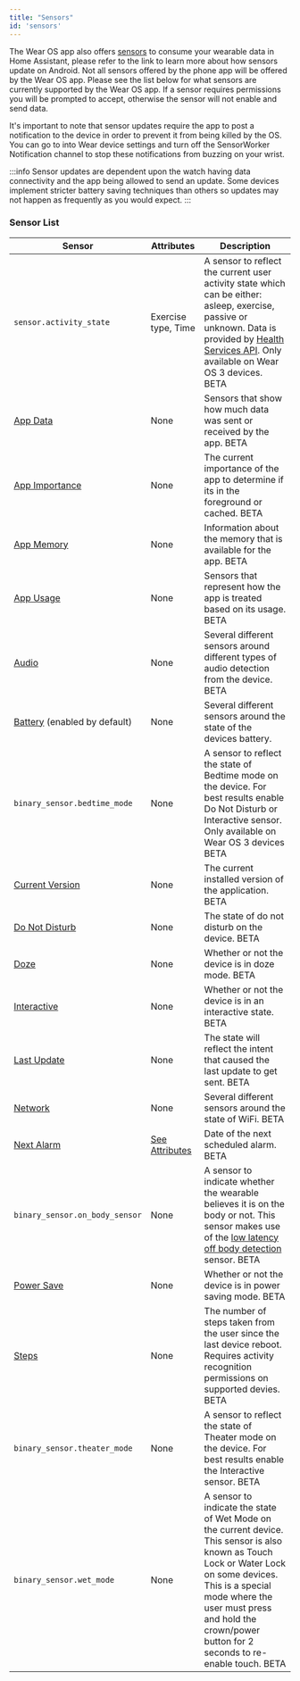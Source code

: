 ```yaml
---
title: "Sensors"
id: 'sensors'
---
```


The Wear OS app also offers [sensors](../core/sensors.md#android-sensors) to consume your wearable data in Home Assistant, please refer to the link to learn more about how sensors update on Android. Not all sensors offered by the phone app will be offered by the Wear OS app. Please see the list below for what sensors are currently supported by the Wear OS app. If a sensor requires permissions you will be prompted to accept, otherwise the sensor will not enable and send data.

It's important to note that sensor updates require the app to post a notification to the device in order to prevent it from being killed by the OS. You can go to into Wear device settings and turn off the SensorWorker Notification channel to stop these notifications from buzzing on your wrist.

:::info
Sensor updates are dependent upon the watch having data connectivity and the app being allowed to send an update. Some devices implement stricter battery saving techniques than others so updates may not happen as frequently as you would expect.
:::

### Sensor List

| Sensor | Attributes | Description |
| --------- | --------- | ----------- |
| `sensor.activity_state` | Exercise type, Time | A sensor to reflect the current user activity state which can be either: asleep, exercise, passive or unknown. Data is provided by [Health Services API](https://developer.android.com/training/wearables/health-services/passive#useractivityinfo). Only available on Wear OS 3 devices. <span class='beta'>BETA</span>  |
| [App Data](../core/sensors.md#app-data-sensors) | None | Sensors that show how much data was sent or received by the app. <span class='beta'>BETA</span> |
| [App Importance](../core/sensors.md#app-importance-sensor) | None | The current importance of the app to determine if its in the foreground or cached. <span class='beta'>BETA</span> |
| [App Memory](../core/sensors.md#app-memory-sensor) | None | Information about the memory that is available for the app. <span class='beta'>BETA</span> |
| [App Usage](../core/sensors.md#app-usage-sensors) | None | Sensors that represent how the app is treated based on its usage. <span class='beta'>BETA</span> |
| [Audio](../core/sensors.md#audio-sensors) | None | Several different sensors around different types of audio detection from the device. <span class='beta'>BETA</span> |
| [Battery](../core/sensors.md#battery-sensors) (enabled by default) | None | Several different sensors around the state of the devices battery. |
| `binary_sensor.bedtime_mode` | None | A sensor to reflect the state of Bedtime mode on the device. For best results enable Do Not Disturb or Interactive sensor. Only available on Wear OS 3 devices <span class='beta'>BETA</span> |
| [Current Version](../core/sensors.md#current-version-sensor) | None | The current installed version of the application. <span class='beta'>BETA</span> |
| [Do Not Disturb](../core/sensors.md#do-not-disturb-sensor) | None | The state of do not disturb on the device. <span class='beta'>BETA</span> |
| [Doze](../core/sensors.md#doze-sensor) | None | Whether or not the device is in doze mode. <span class='beta'>BETA</span> |
| [Interactive](../core/sensors.md#interactive-sensor) | None | Whether or not the device is in an interactive state. <span class='beta'>BETA</span> |
| [Last Update](../core/sensors.md#last-update-trigger-sensor) | None | The state will reflect the intent that caused the last update to get sent. <span class='beta'>BETA</span> |
| [Network](../core/sensors.md#connection-type-sensor) | None | Several different sensors around the state of WiFi. <span class='beta'>BETA</span> |
| [Next Alarm](../core/sensors.md#next-alarm-sensor) | [See Attributes](../core/sensors.md#next-alarm-sensor) | Date of the next scheduled alarm. <span class='beta'>BETA</span> |
| `binary_sensor.on_body_sensor` | None | A sensor to indicate whether the wearable believes it is on the body or not. This sensor makes use of the [low latency off body detection](https://developer.android.com/reference/android/hardware/Sensor#TYPE_LOW_LATENCY_OFFBODY_DETECT) sensor. <span class='beta'>BETA</span> |
| [Power Save](../core/sensors.md#power-save-sensor) | None | Whether or not the device is in power saving mode. <span class='beta'>BETA</span> |
| [Steps](../core//sensors.md#pedometer-sensors) | None | The number of steps taken from the user since the last device reboot. Requires activity recognition permissions on supported devies. <span class='beta'>BETA</span> |
| `binary_sensor.theater_mode` | None | A sensor to reflect the state of Theater mode on the device. For best results enable the Interactive sensor. <span class='beta'>BETA</span> |
| `binary_sensor.wet_mode` | None | A sensor to indicate the state of Wet Mode on the current device. This sensor is also known as Touch Lock or Water Lock on some devices. This is a special mode where the user must press and hold the crown/power button for 2 seconds to re-enable touch. <span class='beta'>BETA</span> |
